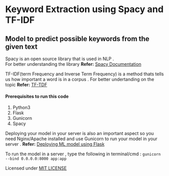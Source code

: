 # Keyword Extraction using Spacy and TF-IDF  

## Model to predict possible keywords from the given text  
Spacy is an open source library that is used in NLP .  
For better understanding the library   **Refer:**  [Spacy Documentation](https://spacy.io/usage)  


TF-IDF(term Frequency and Inverse Term Frequency) is a method thats tells us how important a word is in a corpus .  For better undertanding on  the topic **Refer:** [TF-TDF](https://en.wikipedia.org/wiki/Tf%E2%80%93idf)  

#### Prerequisites to run this code  
1. Python3   
2. Flask  
3. Gunicorn  
4. Spacy  


Deploying your model in your server is also an important aspect so you need Nginx/Apache installed and use Gunicorn to run your model in your server . **Refer:** [Deploying ML model using Flask](https://youtu.be/UbCWoMf80PY)  

To run the model in a server , type the following in terminal/cmd : `gunicorn --bind 0.0.0.0:8000 app:app` 





Licensed under [MIT LICENSE](LICENSE)
